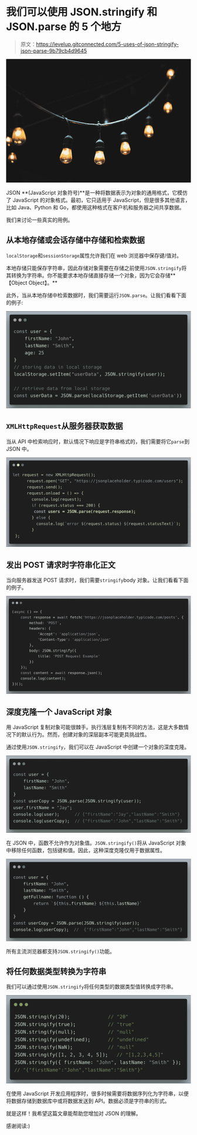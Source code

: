 # 我们可以使用 JSON.stringify 和 JSON.parse 的 5 个地方

> 原文：<https://levelup.gitconnected.com/5-uses-of-json-stringify-json-parse-9b79cb4d9645>

![](img/e3501decdf0aebe41065fbc9fe87abd4.png)

JSON **(JavaScript 对象符号)**是一种将数据表示为对象的通用格式，它模仿了 JavaScript 的对象格式。最初，它只适用于 JavaScript，但是很多其他语言，比如 Java、Python 和 Go，都使用这种格式在客户机和服务器之间共享数据。

我们来讨论一些真实的用例。

## **从本地存储或会话存储中存储和检索数据**

`localStorage`和`sessionStorage`属性允许我们在 web 浏览器中保存键/值对。

本地存储只能保存字符串，因此存储对象需要在存储之前使用`JSON.stringify`将其转换为字符串。你不能要求本地存储直接存储一个对象，因为它会存储**【Object Object】。**

此外，当从本地存储中检索数据时，我们需要运行`JSON.parse`。让我们看看下面的例子:

![](img/21476ca90a819671ed0ada0bb490ba00.png)

## `XMLHttpRequest`从服务器获取数据

当从 API 中检索响应时，默认情况下响应是字符串格式的，我们需要将它`parse`到 JSON 中。

![](img/9163aae6f4b4db583e8466d1c0bad4e9.png)

## 发出 POST 请求时字符串化正文

当向服务器发送 POST 请求时，我们需要`stringify`body 对象。让我们看看下面的例子。

![](img/8712cad7f9399ccfb555538ec720f910.png)

## **深度克隆一个 JavaScript 对象**

用 JavaScript 复制对象可能很棘手。执行浅层复制有不同的方法，这是大多数情况下的默认行为。然而，创建对象的深层副本可能更具挑战性。

通过使用`JSON.stringify`，我们可以在 JavaScript 中创建一个对象的深度克隆。

![](img/27131c5a81d067c3c661c9b473c1baa5.png)

在 JSON 中，函数不允许作为对象值。`JSON.stringify()`将从 JavaScript 对象中移除任何函数，包括键和值。因此，这种深度克隆仅用于数据属性。

![](img/7e02ed11407a1d2b0087c5d2d205719c.png)

所有主流浏览器都支持`JSON.stringify()`功能。

## 将任何数据类型转换为字符串

我们可以通过使用`JSON.stringify`将任何类型的数据类型值转换成字符串。

![](img/c3ae4f3b80fe764f3ae32d38babcf512.png)

在使用 JavaScript 开发应用程序时，很多时候需要将数据序列化为字符串，以便将数据存储到数据库中或将数据发送到 API。数据必须是字符串的形式。

就是这样！我希望这篇文章能帮助您增加对 JSON 的理解。

感谢阅读:)